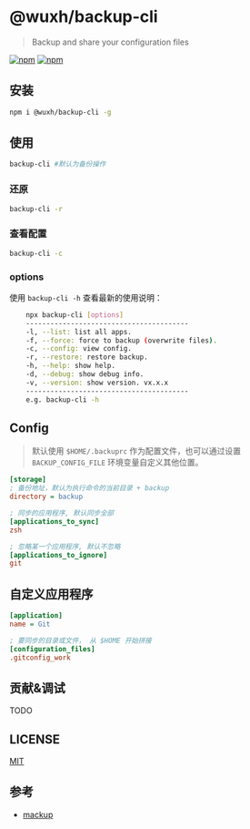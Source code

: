 # @wuxh/backup-cli

> Backup and share your configuration files

[![npm](https://img.shields.io/npm/v/@wuxh/backup-cli.svg?style=for-the-badge)](https://www.npmjs.com/package/@wuxh/backup-cli)
[![npm](https://img.shields.io/npm/dt/@wuxh/backup-cli.svg?style=for-the-badge)](https://www.npmjs.com/package/@wuxh/backup-cli)

## 安装

```bash
npm i @wuxh/backup-cli -g
```

## 使用

```bash
backup-cli #默认为备份操作
```

### 还原

```bash
backup-cli -r
```

### 查看配置

```bash
backup-cli -c
```

### options

使用 `backup-cli -h` 查看最新的使用说明：

```bash
    npx backup-cli [options]
    ----------------------------------------
    -l, --list: list all apps.
    -f, --force: force to backup (overwrite files).
    -c, --config: view config.
    -r, --restore: restore backup.
    -h, --help: show help.
    -d, --debug: show debug info.
    -v, --version: show version. vx.x.x
    ----------------------------------------
    e.g. backup-cli -h
```

## Config

> 默认使用 `$HOME/.backuprc` 作为配置文件，也可以通过设置 `BACKUP_CONFIG_FILE` 环境变量自定义其他位置。

```ini
[storage]
; 备份地址，默认为执行命令的当前目录 + backup
directory = backup

; 同步的应用程序, 默认同步全部
[applications_to_sync]
zsh

; 忽略某一个应用程序, 默认不忽略
[applications_to_ignore]
git

```

## 自定义应用程序

```ini
[application]
name = Git

; 要同步的目录或文件， 从 $HOME 开始拼接
[configuration_files]
.gitconfig_work
```

## 贡献&调试

TODO

## LICENSE

[MIT](./LICENSE)

## 参考

- [mackup](https://github.com/lra/mackup)
